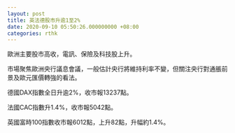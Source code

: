 ```yaml
---
layout: post
title: 英法德股市升逾1至2%
date: 2020-09-10 05:50:26.000000000 +08:00
categories: rthk
---
```


歐洲主要股市高收，電訊、保險及科技股上升。

市場聚焦歐洲央行議息會議，一般估計央行將維持利率不變，但關注央行對通脹前景及歐元匯價轉強的看法。

德國DAX指數全日升逾2%，收市報13237點。

法國CAC指數升1.4%，收市報5042點。

英國富時100指數收市報6012點，上升82點，升幅約1.4%。
